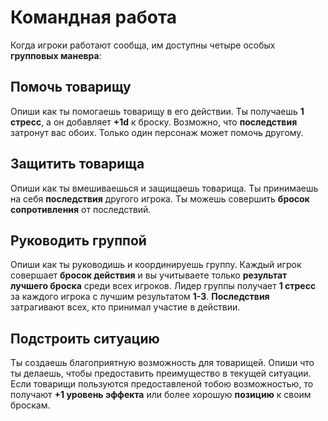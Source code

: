#  Командная работа

Когда игроки работают сообща, им доступны четыре особых **групповых маневра**:																				

## Помочь товарищу

Опиши как ты помогаешь товарищу в его действии. Ты получаешь **1 стресс**, а он добавляет **+1d** к броску. Возможно, что **последствия** затронут вас обоих. Только один персонаж может помочь другому.												

## Защитить товарища

Опиши как ты вмешиваешься и защищаешь товарища. Ты принимаешь на себя **последствия** другого игрока. Ты можешь совершить **бросок сопротивления** от последствий.													

## Руководить группой

Опиши как ты руководишь и координируешь группу. Каждый игрок совершает **бросок действия** и вы учитываете только **результат лучшего броска** среди всех игроков. Лидер группы получает **1 стресс** за каждого игрока с лучшим результатом **1-3**. **Последствия** затрагивают всех, кто принимал участие в действии.															

## Подстроить ситуацию

Ты создаешь благоприятную возможность для товарищей. Опиши что ты делаешь, чтобы предоставить преимущество в текущей ситуации. Если товарищи пользуются предоставленой тобою возможностью, то получают **+1 уровень эффекта** или более хорошую **позицию** к своим броскам.
